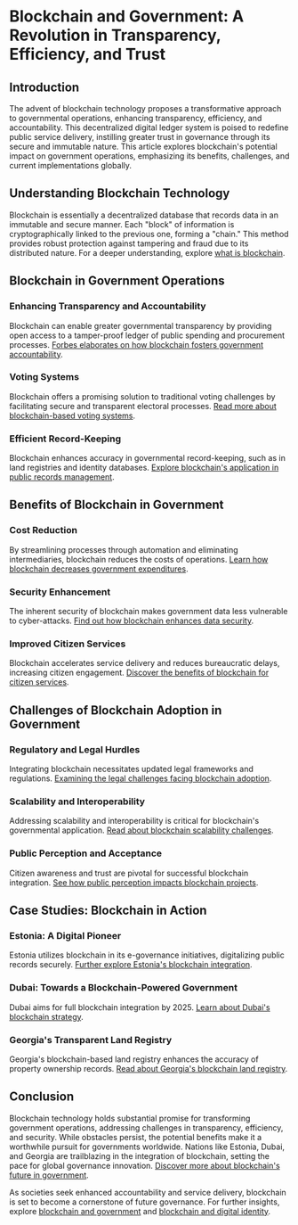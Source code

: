 # Blockchain and Government: A Revolution in Transparency, Efficiency, and Trust

## Introduction

The advent of blockchain technology proposes a transformative approach to governmental operations, enhancing transparency, efficiency, and accountability. This decentralized digital ledger system is poised to redefine public service delivery, instilling greater trust in governance through its secure and immutable nature. This article explores blockchain's potential impact on government operations, emphasizing its benefits, challenges, and current implementations globally.

## Understanding Blockchain Technology

Blockchain is essentially a decentralized database that records data in an immutable and secure manner. Each "block" of information is cryptographically linked to the previous one, forming a "chain." This method provides robust protection against tampering and fraud due to its distributed nature. For a deeper understanding, explore [what is blockchain](https://www.license-token.com/wiki/what-is-blockchain).

## Blockchain in Government Operations

### Enhancing Transparency and Accountability

Blockchain can enable greater governmental transparency by providing open access to a tamper-proof ledger of public spending and procurement processes. [Forbes elaborates on how blockchain fosters government accountability](https://www.forbes.com/sites/bernardmarr/2021/08/09/why-blockchain-will-transform-government-and-public-services/).

### Voting Systems

Blockchain offers a promising solution to traditional voting challenges by facilitating secure and transparent electoral processes. [Read more about blockchain-based voting systems](https://www.coindesk.com/learn/how-could-blockchain-improve-the-voting-process).

### Efficient Record-Keeping

Blockchain enhances accuracy in governmental record-keeping, such as in land registries and identity databases. [Explore blockchain's application in public records management](https://www.govtech.com/computing/how-blockchain-can-revolutionize-government.html).

## Benefits of Blockchain in Government

### Cost Reduction

By streamlining processes through automation and eliminating intermediaries, blockchain reduces the costs of operations. [Learn how blockchain decreases government expenditures](https://www.itproportal.com/features/how-blockchain-can-help-governments-reduce-costs-and-increase-efficiency/).

### Security Enhancement

The inherent security of blockchain makes government data less vulnerable to cyber-attacks. [Find out how blockchain enhances data security](https://www.zdnet.com/article/blockchain-cybersecurity-solutions-what-are-the-projects-to-watch/).

### Improved Citizen Services

Blockchain accelerates service delivery and reduces bureaucratic delays, increasing citizen engagement. [Discover the benefits of blockchain for citizen services](https://builtin.com/blockchain/blockchain-government-services).

## Challenges of Blockchain Adoption in Government

### Regulatory and Legal Hurdles

Integrating blockchain necessitates updated legal frameworks and regulations. [Examining the legal challenges facing blockchain adoption](https://www.lawyer-monthly.com/2022/01/the-legal-challenges-of-blockchains-wider-adoption/).

### Scalability and Interoperability

Addressing scalability and interoperability is critical for blockchain's governmental application. [Read about blockchain scalability challenges](https://consensys.net/blog/blockchain-explained/blockchain-scalability-what-it-is-and-why-it-matters/).

### Public Perception and Acceptance

Citizen awareness and trust are pivotal for successful blockchain integration. [See how public perception impacts blockchain projects](https://www.weforum.org/agenda/2021/01/why-people-don-t-trust-blockchain/).

## Case Studies: Blockchain in Action

### Estonia: A Digital Pioneer

Estonia utilizes blockchain in its e-governance initiatives, digitalizing public records securely. [Further explore Estonia's blockchain integration](https://e-estonia.com/solutions/security-and-safety/).

### Dubai: Towards a Blockchain-Powered Government

Dubai aims for full blockchain integration by 2025. [Learn about Dubai's blockchain strategy](https://www.smartdubai.ae/initiatives/blockchain).

### Georgia's Transparent Land Registry

Georgia's blockchain-based land registry enhances the accuracy of property ownership records. [Read about Georgia's blockchain land registry](https://www.trustnodes.com/2021/04/19/georgia-is-leading-the-world-in-blockchain-land-registry).

## Conclusion

Blockchain technology holds substantial promise for transforming government operations, addressing challenges in transparency, efficiency, and security. While obstacles persist, the potential benefits make it a worthwhile pursuit for governments worldwide. Nations like Estonia, Dubai, and Georgia are trailblazing in the integration of blockchain, setting the pace for global governance innovation. [Discover more about blockchain's future in government](https://www.wired.com/story/the-blockchain-projects-that-seek-to-beat-corruption/).

As societies seek enhanced accountability and service delivery, blockchain is set to become a cornerstone of future governance. For further insights, explore [blockchain and government](https://www.license-token.com/wiki/blockchain-and-government) and [blockchain and digital identity](https://www.license-token.com/wiki/blockchain-and-digital-identity).